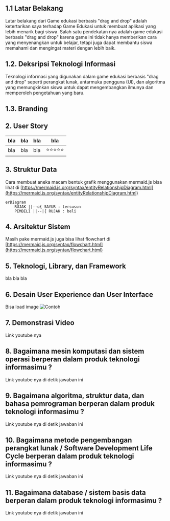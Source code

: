 ## 1.1 Latar Belakang
Latar belakang dari Game edukasi berbasis "drag and drop" adalah ketertarikan saya terhadap Game Edukasi untuk membuat aplikasi yang lebih menarik bagi siswa. Salah satu pendekatan nya adalah game edukasi berbasis "drag and drop" karena game ini tidak hanya memberikan cara yang menyenangkan untuk belajar, tetapi juga dapat membantu siswa memahami dan mengingat materi dengan lebih baik.

## 1.2. Deksripsi Teknologi Informasi
Teknologi informasi yang digunakan dalam game edukasi berbasis "drag and drop" seperti perangkat lunak, antarmuka pengguna (UI), dan algoritma yang memungkinkan siswa untuk dapat mengembangkan ilmunya dan memperoleh pengetahuan yang baru.

## 1.3. Branding



## 2. User Story

bla | bla | bla | bla
---|---|---|---
bla | bla | bla | ⭐⭐⭐⭐⭐

## 3. Struktur Data

Cara membuat aneka macam bentuk grafik menggunakan mermaid.js bisa lihat di [https://mermaid.js.org/syntax/entityRelationshipDiagram.html](https://mermaid.js.org/syntax/entityRelationshipDiagram.html) 

```mermaid
erDiagram
    RUJAK ||--o{ SAYUR : tersusun
    PEMBELI ||--|{ RUJAK : beli
```

## 4. Arsitektur Sistem

Masih pake mermaid.js juga bisa lihat flowchart di [https://mermaid.js.org/syntax/flowchart.html](https://mermaid.js.org/syntax/flowchart.html)

## 5. Teknologi, Library, dan Framework

bla bla bla

## 6. Desain User Experience dan User Interface

Bisa load image 
![Contoh](https://fastly.picsum.photos/id/318/536/354.jpg?hmac=Ixy-wle80nudIR_cmnF1iY2y6rMUH7_9sk-BP1fTpM8)

## 7. Demonstrasi Video

Link youtube nya

## 8. Bagaimana mesin komputasi dan sistem operasi berperan dalam produk teknologi informasimu ?

Link youtube nya di detik jawaban ini

## 9. Bagaimana algoritma, struktur data, dan bahasa pemrograman berperan dalam produk teknologi informasimu ?

Link youtube nya di detik jawaban ini

## 10. Bagaimana metode pengembangan perangkat lunak / Software Development Life Cycle berperan dalam produk teknologi informasimu ?

Link youtube nya di detik jawaban ini

## 11. Bagaimana database / sistem basis data berperan dalam produk teknologi informasimu ?

Link youtube nya di detik jawaban ini
